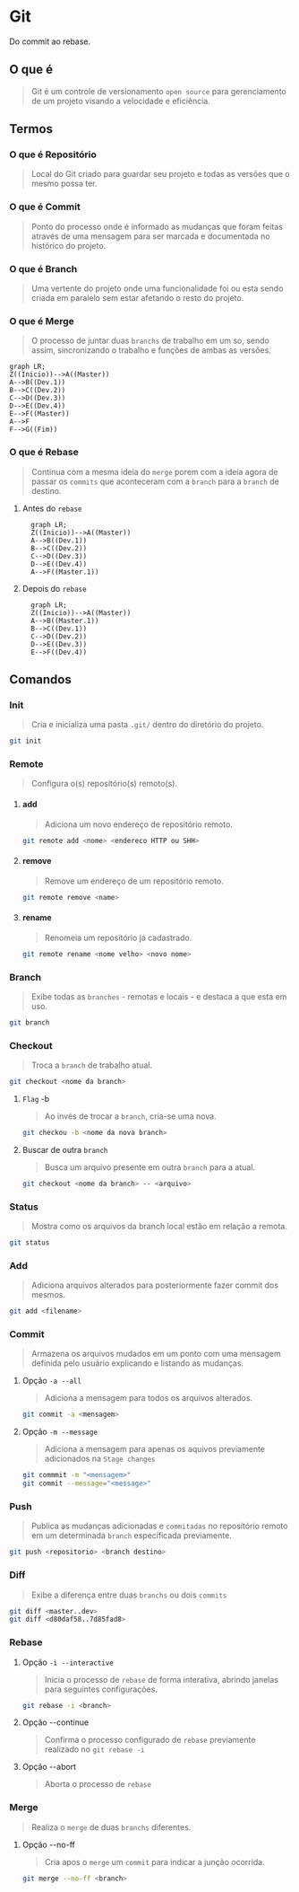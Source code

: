 # Git

Do commit ao rebase.

## O que é

> Git é um controle de versionamento `open source` para gerenciamento de um projeto visando a velocidade e eficiência.

## Termos

### O que é Repositório

> Local do Git criado para guardar seu projeto e todas as versões que o mesmo possa ter.

### O que é Commit

> Ponto do processo onde é informado as mudanças que foram feitas através de uma mensagem para ser marcada e documentada no histórico do projeto.

### O que é Branch

> Uma vertente do projeto onde uma funcionalidade foi ou esta sendo criada em paralelo sem estar afetando o resto do projeto.

### O que é Merge

> O processo de juntar duas `branchs` de trabalho em um so, sendo assim, sincronizando o trabalho e funções de ambas as versões.

```mermaid
graph LR;
Z((Inicio))-->A((Master))
A-->B((Dev.1))
B-->C((Dev.2))
C-->D((Dev.3))
D-->E((Dev.4))
E-->F((Master))
A-->F
F-->G((Fim))
```

### O que é Rebase

> Continua com a mesma ideia do `merge` porem com a ideia agora de passar os `commits` que aconteceram com a `branch` para a `branch` de destino.

1. Antes do `rebase`

    ```mermaid
      graph LR;
      Z((Inicio))-->A((Master))
      A-->B((Dev.1))
      B-->C((Dev.2))
      C-->D((Dev.3))
      D-->E((Dev.4))
      A-->F((Master.1))
    ```

2. Depois do `rebase`

    ```mermaid
      graph LR;
      Z((Inicio))-->A((Master))
      A-->B((Master.1))
      B-->C((Dev.1))
      C-->D((Dev.2))
      D-->E((Dev.3))
      E-->F((Dev.4))
    ```

## Comandos

### Init

> Cria e inicializa uma pasta `.git/` dentro do diretório do projeto.

```bash
git init
```

### Remote

> Configura o(s) repositório(s) remoto(s).
1. #### add
    > Adiciona um novo endereço de repositório remoto.

    ```bash
    git remote add <nome> <endereco HTTP ou SHH>
    ```
2. #### remove
    > Remove um endereço de um repositório remoto.

    ```bash
    git remote remove <name>
    ```
3. #### rename
    > Renomeia um repositório já cadastrado.
    ```bash
    git remote rename <nome velho> <novo nome>
    ```

### Branch

> Exibe todas as `branches` - remotas e locais - e destaca a que esta em uso.

```bash
git branch
```

### Checkout

> Troca a `branch` de trabalho atual.

```bash
git checkout <nome da branch>
```

1. `Flag` -b
    > Ao invés de trocar a `branch`, cria-se uma nova.
    ```bash
    git checkou -b <nome da nova branch>
    ```

1. Buscar de outra `branch`
    > Busca um arquivo presente em outra `branch` para a atual.
    ```bash
    git checkout <nome da branch> -- <arquivo>
    ```

### Status

> Mostra como os arquivos da branch local estão em relação a remota.

```bash
git status
```

### Add

> Adiciona arquivos alterados para posteriormente fazer commit dos mesmos.

```bash
git add <filename>
```

### Commit

> Armazena os arquivos mudados em um ponto com uma mensagem definida pelo usuário explicando e listando as mudanças.
1. Opção `-a --all`
    > Adiciona a mensagem para todos os arquivos alterados.
    ```bash
    git commit -a <mensagem>
    ```
2. Opção `-m --message`
    > Adiciona a mensagem para apenas os aquivos previamente adicionados na `Stage changes`
    ```bash
    git commmit -m "<mensagem>"
    git commit --message="<message>"
    ```

### Push

> Publica as mudanças adicionadas e `commitadas` no repositório remoto em um determinada `branch` especificada previamente.

```bash
git push <repositorio> <branch destino>
```

### Diff

> Exibe a diferença entre duas `branchs` ou dois `commits`

```bash
git diff <master..dev>
git diff <d80daf58..7d85fad8>
```

### Rebase

1. Opção `-i --interactive`
    > Inicia o processo de `rebase` de forma interativa, abrindo janelas para seguintes configurações.
    ```bash
    git rebase -i <branch>
    ```

2. Opção --continue
    > Confirma o processo configurado de `rebase` previamente realizado no `git rebase -i`

3. Opção --abort
    > Aborta o processo de `rebase`

### Merge

> Realiza o `merge` de duas `branchs` diferentes.
1. Opção --no-ff
    > Cria apos o `merge` um `commit` para indicar a junção ocorrida.
    ```bash
    git merge --no-ff <branch>
    ```
